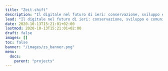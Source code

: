 ```yaml
---
title: "Zeit.shift"
description: "Il digitale nel futuro di ieri: conservazione, sviluppo e comunicazione del patrimonio culturale e testuale di tutto il Tirolo"
lead: "Il digitale nel futuro di ieri: conservazione, sviluppo e comunicazione del patrimonio culturale e testuale di tutto il Tirolo"
date: 2020-10-13T15:21:01+02:00
lastmod: 2020-10-13T15:21:01+02:00
draft: false
images: []
toc: false
banner: "/images/zs_banner.png"
menu:
  docs:
    parent: "projects"
---
```


